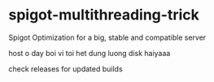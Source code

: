 # spigot-multithreading-trick
Spigot Optimization for a big, stable and compatible server

host o day boi vi toi het dung luong disk haiyaaa

check releases for updated builds
